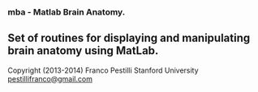 ### mba - Matlab Brain Anatomy. 
## Set of routines for displaying and manipulating brain anatomy using MatLab.

Copyright (2013-2014) Franco Pestilli Stanford University pestillifranco@gmail.com
